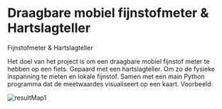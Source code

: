 
# Draagbare mobiel fijnstofmeter & Hartslagteller
Fijnstofmeter &amp; Hartslagteller

Het doel van het project is om een draagbare mobiel fijnstof meter te hebben op een fiets. Gepaard met een hartslagteller. Om zo de fysieke inspanning te meten en lokale fijnstof. Samen met een main Python programma dat de meetwaardes visualiseert op een kaart. Voorbeeld:

![resultMap1](https://user-images.githubusercontent.com/78153942/117574484-89bc1d80-b0dd-11eb-8aaa-2bfb0591817b.png)
